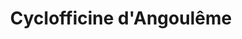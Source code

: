 ---
title: "Cyclofficine d'Angoulême"
url: /saint-yrieix-sur-charente/cyclofficine-dangouleme/
shop: vélo
---